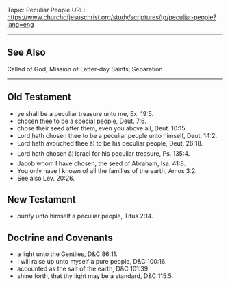 Topic: Peculiar People
URL: https://www.churchofjesuschrist.org/study/scriptures/tg/peculiar-people?lang=eng

---

## See Also

Called of God; Mission of Latter-day Saints; Separation

---

## Old Testament

- ye shall be a peculiar treasure unto me, Ex. 19:5.
- chosen thee to be a special people, Deut. 7:6.
- chose their seed after them, even you above all, Deut. 10:15.
- Lord hath chosen thee to be a peculiar people unto himself, Deut. 14:2.
- Lord hath avouched thee â¦ to be his peculiar people, Deut. 26:18.
- Lord hath chosen â¦ Israel for his peculiar treasure, Ps. 135:4.
- Jacob whom I have chosen, the seed of Abraham, Isa. 41:8.
- You only have I known of all the families of the earth, Amos 3:2.
- See also Lev. 20:26.

## New Testament

- purify unto himself a peculiar people, Titus 2:14.

## Doctrine and Covenants

- a light unto the Gentiles, D&C 86:11.
- I will raise up unto myself a pure people, D&C 100:16.
- accounted as the salt of the earth, D&C 101:39.
- shine forth, that thy light may be a standard, D&C 115:5.

